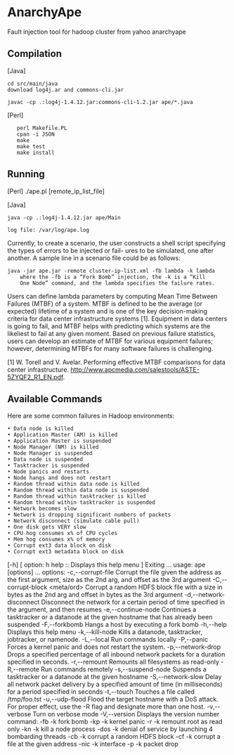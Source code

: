 AnarchyApe
==========

Fault injection tool for hadoop cluster from yahoo anarchyape


Compilation 
-----------
[Java]
```
cd src/main/java
download log4j.ar and commons-cli.jar

javac -cp .:log4j-1.4.12.jar:commons-cli-1.2.jar ape/*.java
```

[Perl]
```
   perl Makefile.PL
   cpan -i JSON
   make
   make test
   make install
```

Running 
-------
[Perl]
./ape.pl [remote_ip_list_file]

[Java]
```
java -cp .:log4j-1.4.12.jar ape/Main

log file: /var/log/ape.log
```

Currently, to create a scenario, the user constructs a shell
script specifying the types of errors to be injected or fail-
ures to be simulated, one after another. A sample line in a
scenario file could be as follows:

```
java -jar ape.jar -remote cluster-ip-list.xml -fb lambda -k lambda
	where the -fb is a “Fork Bomb” injection, the -k is a “Kill
	One Node” command, and the lambda specifies the failure rates.
```
Users can define lambda parameters by computing Mean
Time Between Failures (MTBF) of a system. MTBF is defined to be the average (or expected) lifetime of a system
and is one of the key decision-making criteria for data center infrastructure systems [1]. Equipment in data centers
is going to fail, and MTBF helps with predicting which systems are the likeliest to fail at any given moment. Based on
previous failure statistics, users can develop an estimate of
MTBF for various equipment failures; however, determining
MTBFs for many software failures is challenging.

[1] W. Torell and V. Avelar. Performing effective MTBF comparisons for data center infrastructure.
http://www.apcmedia.com/salestools/ASTE-5ZYQF2_R1_EN.pdf.

Available Commands 
------------------
Here are some common failures in Hadoop environments:
```
• Data node is killed
• Application Master (AM) is killed
• Application Master is suspended
• Node Manager (NM) is killed
• Node Manager is suspended
• Data node is suspended
• Tasktracker is suspended
• Node panics and restarts
• Node hangs and does not restart
• Random thread within data node is killed
• Random thread within data node is suspended
• Random thread within tasktracker is killed
• Random thread within tasktracker is suspended
• Network becomes slow
• Network is dropping significant numbers of packets
• Network disconnect (simulate cable pull)
• One disk gets VERY slow
• CPU hog consumes x% of CPU cycles
• Mem hog consumes x% of memory
• Corrupt ext3 data block on disk
• Corrupt ext3 metadata block on disk
```
[-h]
[ option: h help  :: Displays this help menu ]
Exiting ...
usage: ape [options] ... <failure command>
           options:
 -c,--corrupt-file <file> <size> <offset>        Corrupt the file given
                                                 the address as the first
                                                 argument, size as the 2nd
                                                 arg, and offset as the
                                                 3rd argument
 -C,--corrupt-block <meta/ord> <size> <offset>   Corrupt a random HDFS
                                                 block file with a size in
                                                 bytes as the 2nd arg and
                                                 offset in bytes as the
                                                 3rd argument
 -d,--network-disconnect <time>                  Disconnect the network
                                                 for a certain period of
                                                 time specified in the
                                                 argument, and then
                                                 resumes
 -e,--continue-node <NodeType>                   Continues a tasktracker
                                                 or a datanode at the
                                                 given hostname that has
                                                 already been suspended
 -F,--forkbomb                                   Hangs a host by executing
                                                 a fork bomb
 -h,--help                                       Displays this help menu
 -k,--kill-node <nodetype>                       Kills a datanode,
                                                 tasktracker, jobtracker,
                                                 or namenode.
 -L,--local                                      Run commands locally
 -P,--panic                                      Forces a kernel panic and
                                                 does not restart the
                                                 system.
 -p,--network-drop <percentage> <duration>       Drops a specified
                                                 percentage of all inbound
                                                 network packets for a
                                                 duration specified in
                                                 seconds.
 -r,--remount                                    Remounts all filesystems
                                                 as read-only
 -R,--remote <HostnameList>                      Run commands remotely
 -s,--suspend-node <NodeType>                    Suspends a tasktracker or
                                                 a datanode at the given
                                                 hostname
 -S,--network-slow <delay> <duration>            Delay all network packet
                                                 delivery by a specified
                                                 amount of time (in
                                                 milliseconds) for a
                                                 period specified in
                                                 seconds
 -t,--touch                                      Touches a file called
                                                 /tmp/foo.tst
 -u,--udp-flood <hostname> <port> <duration>     Flood the target hostname
                                                 with a DoS attack.  For
                                                 proper effect, use the -R
                                                 flag and designate more
                                                 than one host.
 -v,--verbose                                    Turn on verbose mode
 -V,--version                                    Displays the version
                                                 number
command:
 -fb <lambda> -k <lambda>	fork bomb
 -kp <lambda> -k <lambda>	kernel panic
 -r <lambda> -k <lambda>	remount root as read only
 -kn <lambda> -k <lambda>	kill a node process
 -dos <lambda> -k <lambda>	denial of service by launching 4 bombarding threads
 -cb <lambda> -k <lambda>	corrupt a random HDFS block
 -cf <lambda> -k <lambda>	corrupt a file at the given address
 -nic <lambda> -k <lambda>	interface
 -p <lambda> -k <lambda>	packet drop
